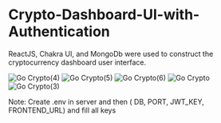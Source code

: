 # Crypto-Dashboard-UI-with-Authentication
ReactJS, Chakra UI, and MongoDb were used to construct the cryptocurrency dashboard user interface.

![Go Crypto(4)](https://github.com/varunn76/Crypto-Dashboard-UI-with-Authentication/assets/72183609/61bddc5a-adb0-48a2-8525-4e3fc0f7cbb3)
![Go Crypto(5)](https://github.com/varunn76/Crypto-Dashboard-UI-with-Authentication/assets/72183609/c463081d-845d-4306-bb7f-8df47088890f)
![Go Crypto(6)](https://github.com/varunn76/Crypto-Dashboard-UI-with-Authentication/assets/72183609/f40882f5-46d1-4e68-ac88-72047c95c80d)
![Go Crypto](https://github.com/varunn76/Crypto-Dashboard-UI-with-Authentication/assets/72183609/8349d684-e0ec-41a1-be01-1dd321ff3205)
![Go Crypto(3)](https://github.com/varunn76/Crypto-Dashboard-UI-with-Authentication/assets/72183609/38b13392-bb43-4d8a-b725-7a6f59f4b656)


Note: Create .env in server and then (
DB,
PORT,
JWT_KEY,
FRONTEND_URL)
and fill all keys
